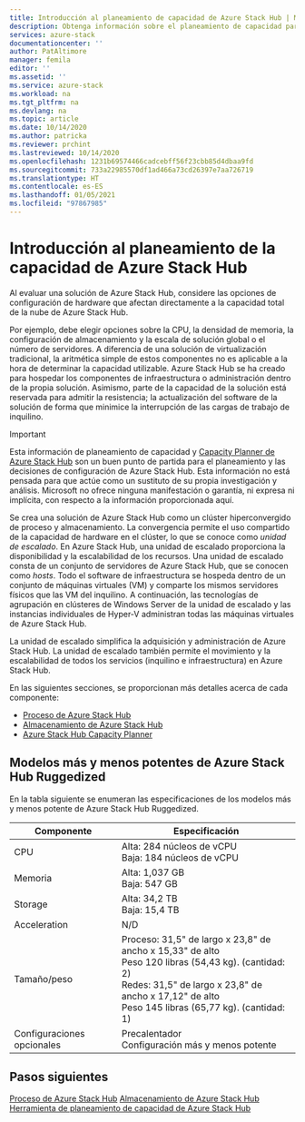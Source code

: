 ```yaml
---
title: Introducción al planeamiento de capacidad de Azure Stack Hub | Microsoft Docs
description: Obtenga información sobre el planeamiento de capacidad para las implementaciones de Azure Stack Hub. Consulte las especificaciones de los modelos más y menos potentes de Azure Stack Hub Ruggedized.
services: azure-stack
documentationcenter: ''
author: PatAltimore
manager: femila
editor: ''
ms.assetid: ''
ms.service: azure-stack
ms.workload: na
ms.tgt_pltfrm: na
ms.devlang: na
ms.topic: article
ms.date: 10/14/2020
ms.author: patricka
ms.reviewer: prchint
ms.lastreviewed: 10/14/2020
ms.openlocfilehash: 1231b69574466cadcebff56f23cbb85d4dbaa9fd
ms.sourcegitcommit: 733a22985570df1ad466a73cd26397e7aa726719
ms.translationtype: HT
ms.contentlocale: es-ES
ms.lasthandoff: 01/05/2021
ms.locfileid: "97867985"
---
```

# <a name="overview-of-azure-stack-hub-capacity-planning"></a>Introducción al planeamiento de la capacidad de Azure Stack Hub

Al evaluar una solución de Azure Stack Hub, considere las opciones de configuración de hardware que afectan directamente a la capacidad total de la nube de Azure Stack Hub. 

Por ejemplo, debe elegir opciones sobre la CPU, la densidad de memoria, la configuración de almacenamiento y la escala de solución global o el número de servidores. A diferencia de una solución de virtualización tradicional, la aritmética simple de estos componentes no es aplicable a la hora de determinar la capacidad utilizable. Azure Stack Hub se ha creado para hospedar los componentes de infraestructura o administración dentro de la propia solución. Asimismo, parte de la capacidad de la solución está reservada para admitir la resistencia; la actualización del software de la solución de forma que minimice la interrupción de las cargas de trabajo de inquilino. 

> [!IMPORTANT]
> Esta información de planeamiento de capacidad y [Capacity Planner de Azure Stack Hub](https://aka.ms/azstackcapacityplanner) son un buen punto de partida para el planeamiento y las decisiones de configuración de Azure Stack Hub. Esta información no está pensada para que actúe como un sustituto de su propia investigación y análisis. Microsoft no ofrece ninguna manifestación o garantía, ni expresa ni implícita, con respecto a la información proporcionada aquí.
 
Se crea una solución de Azure Stack Hub como un clúster hiperconvergido de proceso y almacenamiento. La convergencia permite el uso compartido de la capacidad de hardware en el clúster, lo que se conoce como *unidad de escalado*. En Azure Stack Hub, una unidad de escalado proporciona la disponibilidad y la escalabilidad de los recursos. Una unidad de escalado consta de un conjunto de servidores de Azure Stack Hub, que se conocen como *hosts*. Todo el software de infraestructura se hospeda dentro de un conjunto de máquinas virtuales (VM) y comparte los mismos servidores físicos que las VM del inquilino. A continuación, las tecnologías de agrupación en clústeres de Windows Server de la unidad de escalado y las instancias individuales de Hyper-V administran todas las máquinas virtuales de Azure Stack Hub. 

La unidad de escalado simplifica la adquisición y administración de Azure Stack Hub. La unidad de escalado también permite el movimiento y la escalabilidad de todos los servicios (inquilino e infraestructura) en Azure Stack Hub. 

En las siguientes secciones, se proporcionan más detalles acerca de cada componente:

- [Proceso de Azure Stack Hub](../operator/azure-stack-capacity-planning-compute.md?toc=/azure-stack/tdc/toc.json&bc=/azure-stack/breadcrumb/toc.json)
- [Almacenamiento de Azure Stack Hub](../operator/azure-stack-capacity-planning-storage.md?toc=/azure-stack/tdc/toc.json&bc=/azure-stack/breadcrumb/toc.json)
- [Azure Stack Hub Capacity Planner](../operator/azure-stack-app-service-capacity-planning.md?toc=/azure-stack/tdc/toc.json&bc=/azure-stack/breadcrumb/toc.json)

## <a name="azure-stack-hub-ruggedized-high-and-low-models"></a>Modelos más y menos potentes de Azure Stack Hub Ruggedized

En la tabla siguiente se enumeran las especificaciones de los modelos más y menos potente de Azure Stack Hub Ruggedized.

| Componente               | Especificación |
|-------------------------|---------------|
| CPU                     |Alta: 284 núcleos de vCPU<br>Baja: 184 núcleos de vCPU  |
| Memoria                  |Alta: 1,037 GB<br>Baja: 547 GB                |
| Storage                 |Alta: 34,2 TB<br>Baja: 15,4 TB                |
| Acceleration            |N/D                                          |
| Tamaño/peso             |Proceso: 31,5" de largo x 23,8" de ancho x 15,33" de alto<br>Peso 120 libras (54,43 kg). (cantidad: 2)<br>Redes: 31,5" de largo x 23,8" de ancho x 17,12" de alto<br>Peso 145 libras (65,77 kg). (cantidad: 1)              |
| Configuraciones opcionales |Precalentador<br>Configuración más y menos potente     |

## <a name="next-steps"></a>Pasos siguientes

[Proceso de Azure Stack Hub](../operator/azure-stack-capacity-planning-compute.md?toc=/azure-stack/tdc/toc.json&bc=/azure-stack/breadcrumb/toc.json)
[Almacenamiento de Azure Stack Hub](../operator/azure-stack-capacity-planning-storage.md?toc=/azure-stack/tdc/toc.json&bc=/azure-stack/breadcrumb/toc.json)
[Herramienta de planeamiento de capacidad de Azure Stack Hub](../operator/azure-stack-app-service-capacity-planning.md?toc=/azure-stack/tdc/toc.json&bc=/azure-stack/breadcrumb/toc.json)

